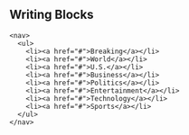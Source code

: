 ##  Writing Blocks

    <nav>
      <ul>
        <li><a href="#">Breaking</a></li>
        <li><a href="#">World</a></li>
        <li><a href="#">U.S.</a></li>
        <li><a href="#">Business</a></li>
        <li><a href="#">Politics</a></li>
        <li><a href="#">Entertainment</a></li>
        <li><a href="#">Technology</a></li>
        <li><a href="#">Sports</a></li>
      </ul>
    </nav>

<aside data-markdown class="notes">

</aside>
